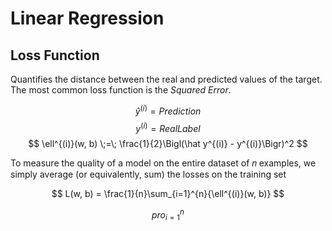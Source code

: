 
# Linear Regression



## Loss Function

Quantifies the distance between the real and predicted values of the target. The most common loss function is the *Squared Error*.

$$\hat y^{(i)} = Prediction$$
$$y^{(i)} = Real Label$$
$$
\ell^{(i)}(w, b) \;=\; \frac{1}{2}\Bigl(\hat y^{(i)} - y^{(i)}\Bigr)^2
$$

To measure the quality of a model on the entire dataset of 𝑛 examples, we simply average (or equivalently, sum) the losses on the training set

$$
L(w, b) = \frac{1}{n}\sum_{i=1}^{n}{\ell^{(i)}(w, b)}
$$

$$
pro_{i=1}^{n}{}
$$

